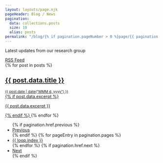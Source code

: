 ```yaml
---
layout: layouts/page.njk
pageHeader: Blog / News
pagination:
  data: collections.posts
  size: 10
  alias: posts
permalink: "/blog/{% if pagination.pageNumber > 0 %}page/{{ pagination.pageNumber + 1 }}/{% endif %}"
---
```

<div class="d-flex justify-content-between align-items-center mb-3">
  <p class="mb-0 text-secondary">Latest updates from our research group</p>
  <a href="/feed.xml" class="btn btn-outline-secondary btn-sm" title="Subscribe to RSS feed">
    <i class="bi bi-rss me-1" aria-hidden="true"></i>RSS Feed
  </a>
</div>
<div class="list-group">
{% for post in posts %}
  <a class="list-group-item list-group-item-action" href="{{ post.url }}">
    <div class="d-flex w-100 justify-content-between">
      <h2 class="h5 mb-1"><i class="bi {{ site.icons[post.data.category] or 'bi-file-text' }} me-2" aria-hidden="true"></i>{{ post.data.title }}</h2>
      <small class="text-secondary">{{ post.date | date("MMM d, yyyy") }}</small>
    </div>
    {% if post.data.excerpt %}<p class="mb-1 text-secondary">{{ post.data.excerpt }}</p>{% endif %}
  </a>
{% endfor %}
</div>

<nav class="mt-4" aria-label="Pagination">
  <ul class="pagination">
    {% if pagination.href.previous %}
    <li class="page-item"><a class="page-link" href="{{ pagination.href.previous }}">Previous</a></li>
    {% endif %}
    {% for pageEntry in pagination.pages %}
    <li class="page-item {% if loop.index0 == pagination.pageNumber %}active{% endif %}">
      <a class="page-link" href="{{ pagination.hrefs[ loop.index0 ] }}">{{ loop.index }}</a>
    </li>
    {% endfor %}
    {% if pagination.href.next %}
    <li class="page-item"><a class="page-link" href="{{ pagination.href.next }}">Next</a></li>
    {% endif %}
  </ul>
</nav>
